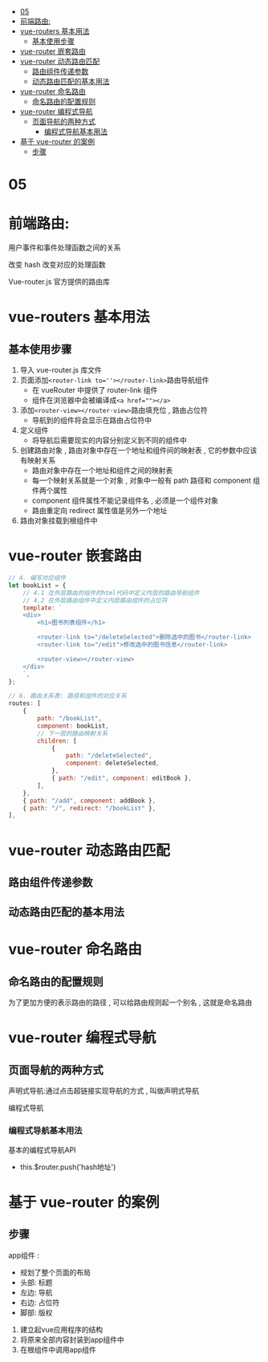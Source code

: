 - [05](#05)
- [前端路由:](#前端路由)
- [vue-routers 基本用法](#vue-routers-基本用法)
  - [基本使用步骤](#基本使用步骤)
- [vue-router 嵌套路由](#vue-router-嵌套路由)
- [vue-router 动态路由匹配](#vue-router-动态路由匹配)
  - [路由组件传递参数](#路由组件传递参数)
  - [动态路由匹配的基本用法](#动态路由匹配的基本用法)
- [vue-router 命名路由](#vue-router-命名路由)
  - [命名路由的配置规则](#命名路由的配置规则)
- [vue-router 编程式导航](#vue-router-编程式导航)
  - [页面导航的两种方式](#页面导航的两种方式)
    - [编程式导航基本用法](#编程式导航基本用法)
- [基于 vue-router 的案例](#基于-vue-router-的案例)
  - [步骤](#步骤)

# 05

# 前端路由:

用户事件和事件处理函数之间的关系

改变 hash 改变对应的处理函数

Vue-router.js 官方提供的路由库

# vue-routers 基本用法

## 基本使用步骤

1. 导入 vue-router.js 库文件
2. 页面添加`<router-link to=''></router-link>`路由导航组件
    - 在 vueRouter 中提供了 router-link 组件
    - 组件在浏览器中会被编译成`<a href=""></a>`
3. 添加`<router-view></router-view>`路由填充位 , 路由占位符
    - 导航到的组件将会显示在路由占位符中
4. 定义组件
    - 将导航后需要现实的内容分别定义到不同的组件中
5. 创建路由对象 , 路由对象中存在一个地址和组件间的映射表 , 它的参数中应该有映射关系
    - 路由对象中存在一个地址和组件之间的映射表
    - 每一个映射关系就是一个对象 , 对象中一般有 path 路径和 component 组件两个属性
    - component 组件属性不能记录组件名 , 必须是一个组件对象
    - 路由重定向 redirect 属性值是另外一个地址
6. 路由对象挂载到根组件中

# vue-router 嵌套路由

```js
// 4. 编写对应组件
let bookList = {
	// 4.1 在外层路由的组件的html代码中定义内层的路由导航组件
	// 4.2 在外层路由组件中定义内层路由组件的占位符
	template: `
    <div>
        <h1>图书列表组件</h1>

        <router-link to="/deleteSelected">删除选中的图书</router-link>
        <router-link to="/edit">修改选中的图书信息</router-link>

        <router-view></router-view>
    </div>
    `,
};
```

```js
// 6. 路由关系表: 路径和组件的对应关系
routes: [
    {
        path: "/bookList",
        component: bookList,
        // 下一层的路由映射关系
        children: [
            {
                path: "/deleteSelected",
                component: deleteSelected,
            },
            { path: "/edit", component: editBook },
        ],
    },
    { path: "/add", component: addBook },
    { path: "/", redirect: "/bookList" },
],
```

# vue-router 动态路由匹配

## 路由组件传递参数

## 动态路由匹配的基本用法

# vue-router 命名路由

## 命名路由的配置规则

为了更加方便的表示路由的路径 , 可以给路由规则起一个别名 , 这就是命名路由

# vue-router 编程式导航

## 页面导航的两种方式

声明式导航:通过点击超链接实现导航的方式 , 叫做声明式导航

编程式导航

### 编程式导航基本用法

基本的编程式导航API
- this.$router.push('hash地址')

# 基于 vue-router 的案例

## 步骤
app组件 : 
- 规划了整个页面的布局
- 头部: 标题
- 左边: 导航
- 右边: 占位符
- 脚部: 版权

1. 建立起vue应用程序的结构
2. 将原来全部内容封装到app组件中
3. 在根组件中调用app组件